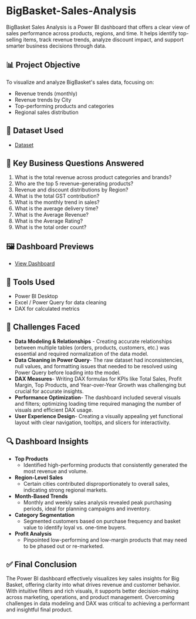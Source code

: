 # BigBasket-Sales-Analysis
BigBasket Sales Analysis is a Power BI dashboard that offers a clear view of sales performance across products, regions, and time. It helps identify top-selling items, track revenue trends, analyze discount impact, and support smarter business decisions through data.

## 📊 Project Objective

To visualize and analyze BigBasket's sales data, focusing on:
- Revenue trends (monthly)
- Revenue trends by City
- Top-performing products and categories
- Regional sales distribution

## 📁 Dataset Used 
 - <a href="https://github.com/Rupali-2001/-BigBasket-Sales-Analysis/blob/main/bigbasket_orders_dataset.csv">Dataset</a>
 
## 📌 Key Business Questions Answered

1. What is the total revenue across product categories and brands?
2. Who are the top 5 revenue-generating products?
3. Revenue and discount distributions by Region?
4. What is the total GST contribution?
5. What is the monthly trend in sales?
6. What is the average delivery time?
7. What is the Average Revenue?
9. What is the Average Rating?
10. What is the total order count?

## 🖼️ Dashboard Previews
- <a href="https://github.com/Rupali-2001/-BigBasket-Sales-Analysis/blob/main/Dashboard.jpg">View Dashboard</a>

## 📌 Tools Used

- Power BI Desktop
- Excel / Power Query for data cleaning
- DAX for calculated metrics


 ## 🚧 Challenges Faced

- **Data Modeling & Relationships** - Creating accurate relationships between multiple tables (orders, products, customers, etc.) was essential and required normalization of the data model.
-  **Data Cleaning in Power Query**- The raw dataset had inconsistencies, null values, and formatting issues that needed to be resolved using Power Query before loading into the model.
- **DAX Measures**- Writing DAX formulas for KPIs like Total Sales, Profit Margin, Top Products, and Year-over-Year Growth was challenging but crucial for accurate insights.
- **Performance Optimization**- The dashboard included several visuals and filters; optimizing loading time required managing the number of visuals and efficient DAX usage.
- **User Experience Design**- Creating a visually appealing yet functional layout with clear navigation, tooltips, and slicers for interactivity.

## 🔍 Dashboard Insights

 - **Top Products**
   - Identified high-performing products that consistently generated the most revenue and volume.
 - **Region-Level Sales**
   - Certain cities contributed disproportionately to overall sales, indicating strong regional markets.
- **Month-Based Trends**
   - Monthly and weekly sales analysis revealed peak purchasing periods, ideal for planning campaigns and inventory.
- **Category Segmentation**
   - Segmented customers based on purchase frequency and basket value to identify loyal vs. one-time buyers.
- **Profit Analysis**
   - Pinpointed low-performing and low-margin products that may need to be phased out or re-marketed.

## ✅ Final Conclusion

The Power BI dashboard effectively visualizes key sales insights for Big Basket, offering clarity into what drives revenue and customer behavior. With intuitive filters and rich visuals, it supports better decision-making across marketing, operations, and product management. Overcoming challenges in data modeling and DAX was critical to achieving a performant and insightful final product.





